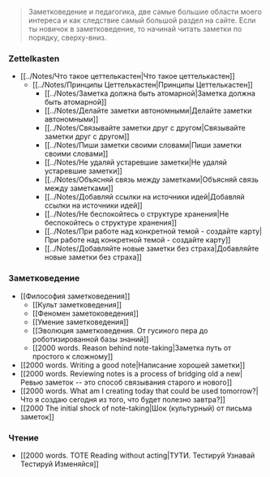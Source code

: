 
> Заметковедение и педагогика, две самые большие области моего интереса и как следствие самый большой раздел на сайте. Если ты новичок в заметковедение, то начинай читать заметки по порядку, сверху-вниз.

### Zettelkasten
- [[../Notes/Что такое цеттелькастен|Что такое цеттелькастен]]
	- [[../Notes/Принципы Цеттелькастен|Принципы Цеттелькастен]]
		- [[../Notes/Заметка должна быть атомарной|Заметка должна быть атомарной]]
		- [[../Notes/Делайте заметки автономными|Делайте заметки автономными]]
		- [[../Notes/Связывайте заметки друг с другом|Связывайте заметки друг с другом]]
		- [[../Notes/Пиши заметки своими словами|Пиши заметки своими словами]]
		- [[../Notes/Не удаляй устаревшие заметки|Не удаляй устаревшие заметки]]
		- [[../Notes/Объясняй связь между заметками|Объясняй связь между заметками]]
		- [[../Notes/Добавляй ссылки на источники идей|Добавляй ссылки на источники идей]]
		- [[../Notes/Не  беспокойтесь о структуре хранения|Не  беспокойтесь о структуре хранения]]
		- [[../Notes/При работе над конкретной темой - создайте карту|При работе над конкретной темой - создайте карту]]
		- [[../Notes/Добавляйте новые заметки без страха|Добавляйте новые заметки без страха]]

### Заметковедение

- [[Философия заметковедения]]
	- [[Культ заметковедения]]
	- [[Феномен заметоковедения]]
	- [[Умение заметковедения]]
	- [[Эволюция заметковедения. От гусиного пера до роботизированной базы знаний]]
	- [[2000 words. Reason behind note-taking|Заметка путь от простого к сложному]]
- [[2000 words. Writing a good note|Написание хорошей заметки]]
- [[2000 words. Reviewing notes is a process of bridging old a new|Ревью заметок -- это способ связывания старого и нового]]
- [[2000 words. What am I creating today that could be used tomorrow?|Что я создаю сегодня из того, что будет полезно завтра?]]
- [[2000 The initial shock of note-taking|Шок (культурный) от письма заметок]]

### Чтение

- [[2000 words. TOTE Reading without acting|ТУТИ. Тестируй Узнавай Тестируй Изменяйся]]